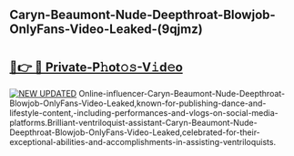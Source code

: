 ## Caryn-Beaumont-Nude-Deepthroat-Blowjob-OnlyFans-Video-Leaked-(9qjmz)


# <h2><a href="https://mediaupload.pro?-19M">🔗👉 🔴 Private-P𝚑ot𝚘𝚜-V𝚒d𝚎o</a></h2>

[![NEW UPDATED](https://i.imgur.com/0qMVB7G.gif)](https://mediaupload.pro?-19M)
Online-influencer-Caryn-Beaumont-Nude-Deepthroat-Blowjob-OnlyFans-Video-Leaked,known-for-publishing-dance-and-lifestyle-content,-including-performances-and-vlogs-on-social-media-platforms.Brilliant-ventriloquist-assistant-Caryn-Beaumont-Nude-Deepthroat-Blowjob-OnlyFans-Video-Leaked,celebrated-for-their-exceptional-abilities-and-accomplishments-in-assisting-ventriloquists.  